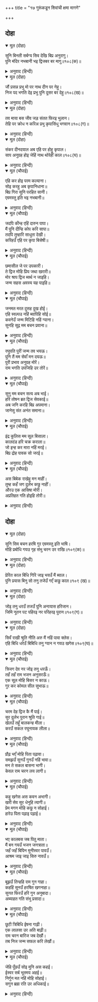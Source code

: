 +++
title = "१७ गुरूंकडून शिवांची क्षमा मागणे"

+++


## दोहा


<details open><summary>मूल (दोहा)</summary>

सुनि बिनती सर्बग्य सिव देखि बिप्र अनुरागु।  
पुनि मंदिर नभबानी भइ द्विजबर बर मागु॥१०८(क)॥
</details>

<details><summary>अनुवाद (हिन्दी)</summary>

सर्वज्ञ शिवांनी ही विनंती ऐकली आणि ब्राह्मणाचे प्रेम पाहिले. तेव्हा मंदिरात आकाशवाणी झाली की, ‘हे द्विजश्रेष्ठा, वर माग.’॥१०८(क)॥
</details>

<details open><summary>मूल (दोहा)</summary>

जौं प्रसन्न प्रभु मो पर नाथ दीन पर नेहु।  
निज पद भगति देइ प्रभु पुनि दूसर बर देहु॥१०८(ख)॥
</details>

<details><summary>अनुवाद (हिन्दी)</summary>

ब्राह्मण म्हणाला, ‘हे प्रभो, जर तुम्ही माझ्यावर प्रसन्न असाल आणि जर या दीनावर आपले प्रेम असेल, तर प्रथम आपल्या चरणांची भक्ती देऊन दुसरा वर द्या.॥१०८(ख)॥
</details>

<details open><summary>मूल (दोहा)</summary>

तव माया बस जीव जड़ संतत फिरइ भुलान।  
तेहि पर क्रोध न करिअ प्रभु कृपासिंधु भगवान॥१०८(ग)॥
</details>

<details><summary>अनुवाद (हिन्दी)</summary>

हे प्रभो, हा अज्ञानी जीव तुमच्या मायेला बळी पडून निरंतर भटकत आहे. हे कृपासमुद्र भगवन, त्याच्यावर क्रोध करू नका.॥१०८(ग)॥
</details>

<details open><summary>मूल (दोहा)</summary>

संकर दीनदयाल अब एहि पर होहु कृपाल।  
साप अनुग्रह होइ जेहिं नाथ थोरेहीं काल॥१०८(घ)॥
</details>

<details><summary>अनुवाद (हिन्दी)</summary>

हे दीनांवर दया करणारे कल्याणकारी शंकर, आता याच्यावर कृपा करा. ज्यामुळे हे नाथ, थोडॺाच काळात याची शापातून मुक्ती व्हावी.॥१०८(घ)॥
</details>

<details open><summary>मूल (चौपाई)</summary>

एहि कर होइ परम कल्याना।  
सोइ करहु अब कृपानिधाना॥  
बिप्र गिरा सुनि परहित सानी।  
एवमस्तु इति भइ नभबानी॥
</details>

<details><summary>अनुवाद (हिन्दी)</summary>

हे कृपानिधान, आता याचे कल्याण होईल, असेच करा.’ दुसऱ्याच्या हितासाठी ब्राह्मणाचे हे बोलणे ऐकून पुन्हा आकाशवाणी झाली की, ‘तथास्तु’.॥१॥
</details>

<details open><summary>मूल (चौपाई)</summary>

जदपि कीन्ह एहिं दारुन पापा।  
मैं पुनि दीन्हि कोप करि सापा॥  
तदपि तुम्हारि साधुता देखी।  
करिहउँ एहि पर कृपा बिसेषी॥
</details>

<details><summary>अनुवाद (हिन्दी)</summary>

‘जरी याने भयंकर पाप केले असले आणि मीसुद्धा रागावून याला शाप दिला असला, तरीही तुझे सौजन्य पाहून मी याच्यावर विशेष कृपा करतो.॥२॥
</details>

<details open><summary>मूल (चौपाई)</summary>

छमासील जे पर उपकारी।  
ते द्विज मोहि प्रिय जथा खरारी॥  
मोर श्राप द्विज ब्यर्थ न जाइहि।  
जन्म सहस अवस्य यह पाइहि॥
</details>

<details><summary>अनुवाद (हिन्दी)</summary>

हे द्विजा, जे क्षमाशील आणि परोपकारी असतात, ते मला श्रीरामचंद्रांसारखे प्रिय असतात. हे द्विजा, माझा शाप खोटा ठरणार नाही. याला हजार जन्म नक्की मिळतील.॥३॥
</details>

<details open><summary>मूल (चौपाई)</summary>

जनमत मरत दुसह दुख होई।  
एहि स्वल्पउ नहिं ब्यापिहि सोई॥  
कवनेउँ जन्म मिटिहि नहिं ग्याना।  
सुनहि सूद्र मम बचन प्रवाना॥
</details>

<details><summary>अनुवाद (हिन्दी)</summary>

परंतु जन्मण्यामध्ये व मरण्यामध्ये जे दुःसह दुःख असते, ते दुःख याला होणार नाही आणि कोणत्याही जन्मात याचे ज्ञान नाहीसे होणार नाही. आता हे शूद्रा, माझे सत्य वचन ऐक.॥ ४॥
</details>

<details open><summary>मूल (चौपाई)</summary>

रघुपति पुरीं जन्म तव भयऊ।  
पुनि तैं मम सेवाँ मन दयऊ॥  
पुरी प्रभाव अनुग्रह मोरें।  
राम भगति उपजिहि उर तोरें॥
</details>

<details><summary>अनुवाद (हिन्दी)</summary>

प्रथमतः तुझा जन्म श्रीरघुनाथांच्या अयोध्यानगरीत झाला. नंतर तू माझ्या सेवेमध्ये मन लावलेस. अयोध्येच्या प्रभावामुळे आणि माझ्या कृपेने तुझ्या मनात रामभक्ती उत्पन्न होईल.॥५॥
</details>

<details open><summary>मूल (चौपाई)</summary>

सुनु मम बचन सत्य अब भाई।  
हरि तोषन ब्रत द्विज सेवकाई॥  
अब जनि करहि बिप्र अपमाना।  
जानेसु संत अनंत समाना॥
</details>

<details><summary>अनुवाद (हिन्दी)</summary>

बाबा रे! आता माझे सत्यवचन ऐक. द्विजांची सेवासुद्धा भगवंताला प्रसन्न करणारे व्रत आहे. आता कधी ब्राह्मणाचा अपमान करू नकोस. संतांना भगवंतासारखेच समज.॥६॥
</details>

<details open><summary>मूल (चौपाई)</summary>

इंद्र कुलिस मम सूल बिसाला।  
कालदंड हरि चक्र कराला॥  
जो इन्ह कर मारा नहिं मरई।  
बिप्र द्रोह पावक सो जरई॥
</details>

<details><summary>अनुवाद (हिन्दी)</summary>

इंद्राचे वज्र, माझा विशाल त्रिशूळ, कालाचा दंड आणि श्रीहरीचे भयंकर चक्र यांच्या प्रहारानेही जे मरत नाहीत, तेसुद्धा विप्रद्रोहरूपी अग्नीने भस्मसात होतात.॥७॥
</details>

<details open><summary>मूल (चौपाई)</summary>

अस बिबेक राखेहु मन माहीं।  
तुम्ह कहँ जग दुर्लभ कछु नाहीं।  
औरउ एक आसिषा मोरी।  
अप्रतिहत गति होइहि तोरी॥
</details>

<details><summary>अनुवाद (हिन्दी)</summary>

असा विवेक मनात बाळग. मग तुझ्यासाठी जगात काहीही दुर्लभ असणार नाही. माझा आणखी एक आशीर्वाद आहे की, तुझी गती सर्वत्र अकुंठित असेल.’॥८॥
</details>

## दोहा


<details open><summary>मूल (दोहा)</summary>

सुनि सिव बचन हरषि गुर एवमस्तु इति भाषि।  
मोहि प्रबोधि गयउ गृह संभु चरन उर राखि॥१०९(क)॥
</details>

<details><summary>अनुवाद (हिन्दी)</summary>

श्रीशिवांचे हे वचन ऐकून गुरुजी आनंदाने म्हणाले की, ‘असेच घडो.’ मग त्यांनी मला खूप समजावून देऊन आणि श्रीशिवांचे चरण हृदयात धरून ते घरी गेले.॥ १०९(क)॥
</details>

<details open><summary>मूल (दोहा)</summary>

प्रेरित काल बिंधि गिरि जाइ भयउँ मैं ब्याल।  
पुनि प्रयास बिनु सो तनु तजेउँ गएँ कछु काल॥१०९ (ख)॥
</details>

<details><summary>अनुवाद (हिन्दी)</summary>

कालाच्या प्रेरणेने मी विंध्याचलात जाऊन साप झालो. नंतर काही काळ गेल्यावर कोणत्याही कष्टाविना मी शरीर त्याग केला.॥१०९(ख)॥
</details>

<details open><summary>मूल (दोहा)</summary>

जोइ तनु धरउँ तजउँ पुनि अनायास हरिजान।  
जिमि नूतन पट पहिरइ नर परिहरइ पुरान॥१०९(ग)॥
</details>

<details><summary>अनुवाद (हिन्दी)</summary>

हे हरिवाहना, मी जे कोणते शरीर धारण करी, ते त्रासाविना सुखाने सोडत असे. ज्याप्रमाणे मनुष्य जुने वस्त्र टाकून नवीन वस्त्र नेसतो तसे.॥१०९(ग)॥
</details>

<details open><summary>मूल (दोहा)</summary>

सिवँ राखी श्रुति नीति अरु मैं नहिं पावा क्लेस।  
एहि बिधि धरेउँ बिबिधि तनु ग्यान न गयउ खगेस॥१०९(घ)॥
</details>

<details><summary>अनुवाद (हिन्दी)</summary>

श्रीशिवांनी वेद-नीतीचे रक्षण केले आणि मलाही क्लेश झाले नाहीत. अशा प्रकारे हे पक्षिराज, मी पुष्कळ शरीरे धारण केली, परंतु माझे ज्ञान गेले नाही.॥१०९(घ)॥
</details>

<details open><summary>मूल (चौपाई)</summary>

त्रिजग देव नर जोइ तनु धरऊँ।  
तहँ तहँ राम भजन अनुसरऊँ॥  
एक सूल मोहि बिसर न काऊ।  
गुर कर कोमल सील सुभाऊ॥
</details>

<details><summary>अनुवाद (हिन्दी)</summary>

पशुपक्षी, देव किंवा मनुष्य असे कोणतेही शरीर मी धारण करी, त्या त्या वेळी त्या त्या शरीराने मी श्रीरामांचे भजन चालू ठेवत असे. त्यामुळे मी सुखी झालो. परंतु मनात एक बोचणी होती. गुरूंचा कोमल व सुशील स्वभाव मी कधी विसरलो नाही. त्यांचा अपमान केल्याचे दुःख मनात राहिले.॥१॥
</details>

<details open><summary>मूल (चौपाई)</summary>

चरम देह द्विज कै मैं पाई।  
सुर दुर्लभ पुरान श्रुति गाई॥  
खेलउँ तहूँ बालकन्ह मीला।  
करउँ सकल रघुनायक लीला॥
</details>

<details><summary>अनुवाद (हिन्दी)</summary>

शेवटी पुराण, वेद आणि देव हे ज्याला दुर्लभ म्हणतात, ते ब्राह्मणाचे शरीर मला मिळाले. त्यावेळी ब्राह्मण शरीरातसुद्धा मी मुलांमध्ये मिसळून श्रीरघुनाथांच्याच सर्व लीला करीत असे.॥२॥
</details>

<details open><summary>मूल (चौपाई)</summary>

प्रौढ़ भएँ मोहि पिता पढ़ावा।  
समझउँ सुनउँ गुनउँ नहिं भावा॥  
मन ते सकल बासना भागी।  
केवल राम चरन लय लागी॥
</details>

<details><summary>अनुवाद (हिन्दी)</summary>

मोठा झाल्यावर वडील मला शिकवू लागले. मला समजत असे. मी ऐकत असे व विचार करीत असे. परंतु मला शिक्षण आवडत नसे. माझ्या मनातील सर्व वासना पळून गेल्या. फक्त श्रीरामांच्या चरणांची आवड राहिली.॥३॥
</details>

<details open><summary>मूल (चौपाई)</summary>

कहु खगेस अस कवन अभागी।  
खरी सेव सुर धेनुहि त्यागी॥  
प्रेम मगन मोहि कछु न सोहाई।  
हारेउ पिता पढ़ाइ पढ़ाई॥
</details>

<details><summary>अनुवाद (हिन्दी)</summary>

हे गरुडा, असा कोण भाग्यहीन असेल की, जो कामधेनू सोडून गाढविणीची सेवा करील? श्रीरामांच्या प्रेमात मग्न असल्यामुळे मला दुसरे काहीही बरे वाटत नसे. वडील शिकवून शिकवून थकले.॥४॥
</details>

<details open><summary>मूल (चौपाई)</summary>

भए कालबस जब पितु माता।  
मैं बन गयउँ भजन जनत्राता॥  
जहँ जहँ बिपिन मुनीस्वर पावउँ।  
आश्रम जाइ जाइ सिरु नावउँ॥
</details>

<details><summary>अनुवाद (हिन्दी)</summary>

जेव्हा माता-पिता निवर्तले, तेव्हा मी भक्तांचे रक्षण करणाऱ्या श्रीरामांचे भजन करण्यासाठी वनात निघून गेलो. वनात जिथे जिथे मुनीश्वरांचे आश्रम दिसत, तिथे तिथे जाऊन मी त्यांना प्रणाम करी.॥५॥
</details>

<details open><summary>मूल (चौपाई)</summary>

बूझउँ तिन्हहि राम गुन गाहा।  
कहहिं सुनउँ हरषित खगनाहा॥  
सुनत फिरउँ हरि गुन अनुबादा।  
अब्याहत गति संभु प्रसादा॥
</details>

<details><summary>अनुवाद (हिन्दी)</summary>

हे गरुडा, त्यांना मी श्रीरामांच्या गुणांच्या गोष्टी विचारी. ते सांगत व मी आनंदित होऊन ऐके. अशाप्रकारे मी सदा सर्वदा श्रीहरींच्या गुणांचे वर्णन ऐकत फिरत असे. श्रीशिवांच्या कृपेने मी मनात येईल, तिथे जाऊ शकत असे.॥६॥
</details>

<details open><summary>मूल (चौपाई)</summary>

छूटी त्रिबिधि ईषना गाढ़ी।  
एक लालसा उर अति बाढ़ी॥  
राम चरन बारिज जब देखौं।  
तब निज जन्म सफल करि लेखौं॥
</details>

<details><summary>अनुवाद (हिन्दी)</summary>

माझ्या तीन प्रकारच्या प्रबल वासना-पुत्राची, धनाची व मानाची-नाहीशा झाल्या आणि हृदयामध्ये एकच लालसा वाढू लागली की, श्रीरामांच्या चरणांचे दर्शन घेईन, तेव्हाच आपला जन्म सफल झाला, असे समजेन.॥७॥
</details>

<details open><summary>मूल (चौपाई)</summary>

जेहि पूँछउँ सोइ मुनि अस कहई।  
ईस्वर सर्ब भूतमय अहई॥  
निर्गुन मत नहिं मोहि सोहाई।  
सगुन ब्रह्म रति उर अधिकाई॥
</details>

<details><summary>अनुवाद (हिन्दी)</summary>

ज्यांना मी विचारी, ते मुनीसुद्धा असे सांगत की, ईश्वर सर्वभूतमय आहे. हे निर्गुण मत मला आवडत नव्हते. हृदयात सगुण ब्रह्मावरचे प्रेम वाढीस लागले.॥८॥
</details>
